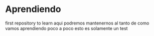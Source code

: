 # Aprendiendo
first repository to learn
aqui podremos mantenernos al tanto de como vamos aprendiendo poco a poco
esto es solamente un test
